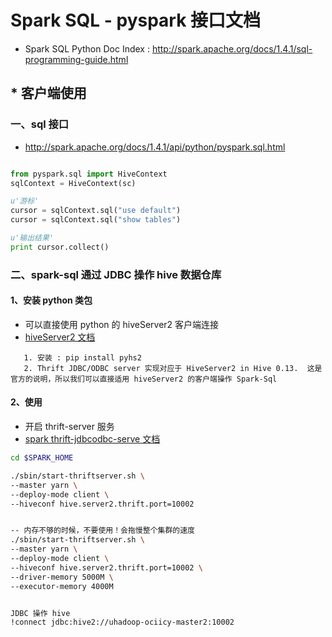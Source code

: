 # Spark SQL - pyspark 接口文档

-  Spark SQL Python Doc Index : http://spark.apache.org/docs/1.4.1/sql-programming-guide.html

## * 客户端使用

### 一、sql 接口

- http://spark.apache.org/docs/1.4.1/api/python/pyspark.sql.html

``` python

from pyspark.sql import HiveContext
sqlContext = HiveContext(sc)

u'游标'
cursor = sqlContext.sql("use default")
cursor = sqlContext.sql("show tables")

u'输出结果'
print cursor.collect()

```

### 二、spark-sql 通过 JDBC 操作 hive 数据仓库

#### 1、安装 python 类包

- 可以直接使用 python 的 hiveServer2 客户端连接
- [hiveServer2 文档](https://cwiki.apache.org/confluence/display/Hive/Setting+Up+HiveServer2)

 ```
    1. 安装 : pip install pyhs2
    2. Thrift JDBC/ODBC server 实现对应于 HiveServer2 in Hive 0.13.  这是官方的说明，所以我们可以直接适用 hiveServer2 的客户端操作 Spark-Sql
 ```


#### 2、使用

- 开启 thrift-server 服务
- [spark thrift-jdbcodbc-serve 文档](http://spark.apache.org/docs/1.4.1/sql-programming-guide.html#running-the-thrift-jdbcodbc-server)

``` sh
cd $SPARK_HOME

./sbin/start-thriftserver.sh \
--master yarn \
--deploy-mode client \
--hiveconf hive.server2.thrift.port=10002


-- 内存不够的时候，不要使用！会拖慢整个集群的速度
./sbin/start-thriftserver.sh \
--master yarn \
--deploy-mode client \
--hiveconf hive.server2.thrift.port=10002 \
--driver-memory 5000M \
--executor-memory 4000M


JDBC 操作 hive
!connect jdbc:hive2://uhadoop-ociicy-master2:10002
```

